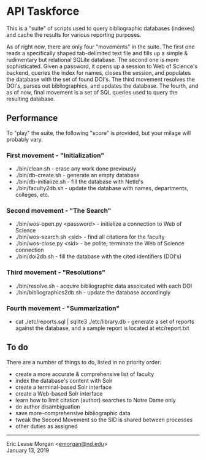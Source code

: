 # API Taskforce

This is a "suite" of scripts used to query bibliographic databases (indexes) and cache the results for various reporting purposes. 

As of right now, there are only four "movements" in the suite. The first one reads a specifically shaped tab-delimited text file and fills up a simple &amp; rudimentary but relational SQLite database. The second one is more sophisticated. Given a password, it opens up a session to Web of Science's backend, queries the index for names, closes the session, and populates the database with the set of found DOI's. The third movement resolves the DOI's, parses out bibliographics, and updates the database. The fourth, and as of now, final movement is a set of SQL queries used to query the resulting database.

## Performance

To "play" the suite, the following "score" is provided, but your milage will probably vary.

### First movement - "Initialization"
  * ./bin/clean.sh - erase any work done previously
  * ./bin/db-create.sh - generate an empty database
  * ./bin/db-initialize.sh - fill the database with NetId's
  * ./bin/faculty2db.sh - update the database with names, departments, colleges, etc.
 
### Second movement - "The Search"
  * ./bin/wos-open.py &lt;password&gt; - initialize a connection to Web of Science
  * ./bin/wos-search.sh &lt;sid&gt; - find all citations for the faculty
  * ./bin/wos-close.py &lt;sid&gt; - be polite; terminate the Web of Science connection
  * ./bin/doi2db.sh - fill the database with the cited identifiers (DOI's)

### Third movement - "Resolutions"
  * ./bin/resolve.sh - acquire bibliographic data assoicated with each DOI
  * ./bin/bibliographics2db.sh - update the database accordingly
  
### Fourth movement - "Summarization"
  * cat ./etc/reports.sql | sqlite3 ./etc/library.db - generate a set of reports against the database, and a sample report is located at etc/report.txt
 
 ## To do
 There are a number of things to do, listed in no priority order:
 
   * create a more accurate &amp; comprehensive list of faculty
   * index the database's content with Solr
   * create a terminal-based Solr interface
   * create a Web-based Solr interface
   * learn how to limit citation (author) searches to Notre Dame only
   * do author disambiguation
   * save more-comprehensive bibliographic data
   * tweak the Second Movement so the SID is shared between processes
   * other duties as assigned
  
---
Eric Lease Morgan &lt;emorgan@nd.edu&gt;  
January 13, 2019

